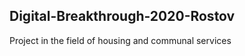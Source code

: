 Digital-Breakthrough-2020-Rostov
---------------------------------

Project in the field of housing and communal services